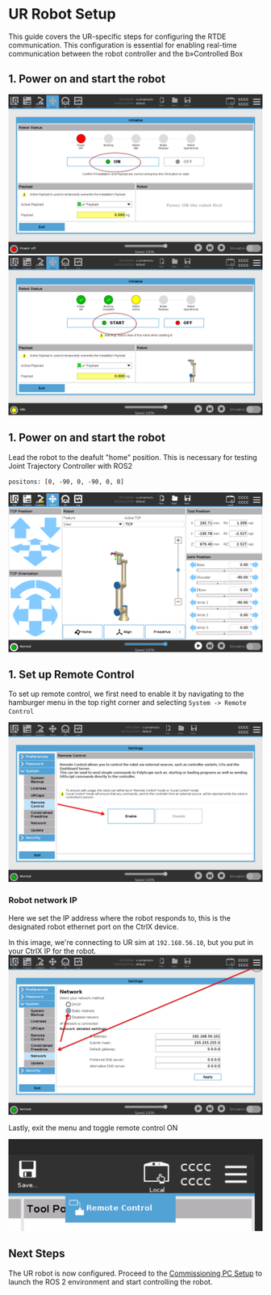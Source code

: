 # UR Robot Setup

This guide covers the UR-specific steps for configuring the RTDE communication. This configuration is essential for enabling real-time communication between the robot controller and the b»Controlled Box

## 1. Power on and start the robot

![home-pos](../assets/ur/ur_power_on.png)
![home-pos](../assets/ur/ur_start.png)

## 1. Power on and start the robot

Lead the robot to the deafult "home" position. This is necessary for testing Joint Trajectory Controller with ROS2

```
positons: [0, -90, 0, -90, 0, 0]
```

![home-pos](../assets/ur/ur_home_position.png)

## 1. Set up Remote Control

To set up remote control, we first need to enable it by navigating to the hamburger menu in the top right corner and selecting `System -> Remote Control`

![home-pos](../assets/ur/ur_remote_control.png)

### Robot network IP

Here we set the IP address where the robot responds to, this is the designated robot ethernet port on the CtrlX device.

In this image, we're connecting to UR sim at `192.168.56.10`, but you put in your CtrlX IP for the robot.
![home-pos](../assets/ur/ur_network_settings.png)

Lastly, exit the menu and toggle remote control ON

![home-pos](../assets/ur/ur_remote_control_toggle.png)

## Next Steps

The UR robot is now configured. Proceed to the [Commissioning PC Setup](../SETUP_COMMMISSIONING.md) to launch the ROS 2 environment and start controlling the robot.